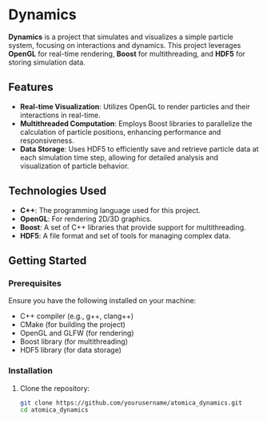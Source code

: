 # Dynamics

**Dynamics** is a project that simulates and visualizes a simple particle system, focusing on interactions and dynamics. This project leverages **OpenGL** for real-time rendering, **Boost** for multithreading, and **HDF5** for storing simulation data. 

## Features

- **Real-time Visualization**: Utilizes OpenGL to render particles and their interactions in real-time.
- **Multithreaded Computation**: Employs Boost libraries to parallelize the calculation of particle positions, enhancing performance and responsiveness.
- **Data Storage**: Uses HDF5 to efficiently save and retrieve particle data at each simulation time step, allowing for detailed analysis and visualization of particle behavior.

## Technologies Used

- **C++**: The programming language used for this project.
- **OpenGL**: For rendering 2D/3D graphics.
- **Boost**: A set of C++ libraries that provide support for multithreading.
- **HDF5**: A file format and set of tools for managing complex data.

## Getting Started

### Prerequisites

Ensure you have the following installed on your machine:

- C++ compiler (e.g., g++, clang++)
- CMake (for building the project)
- OpenGL and GLFW (for rendering)
- Boost library (for multithreading)
- HDF5 library (for data storage)

### Installation

1. Clone the repository:

   ```bash
   git clone https://github.com/yourusername/atomica_dynamics.git
   cd atomica_dynamics
